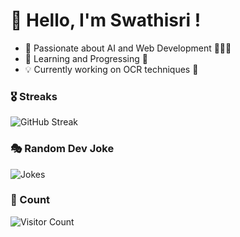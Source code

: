 # 👋 Hello, I'm Swathisri !
<ul>
  <li>🚀 Passionate about AI and Web Development 👩🏻‍💻  </li>
  <li>🌱 Learning and Progressing 📝</li>
  <li>💡 Currently working on OCR techniques 🧐</li>
</ul>

### 🎖️ Streaks
![GitHub Streak](https://streak-stats.demolab.com/?user=Swathisri-02&theme=radical)

### 🎭 Random Dev Joke
![Jokes](https://readme-jokes.vercel.app/api)

### 👀 Count
![Visitor Count](https://komarev.com/ghpvc/?username=Swathisri-02&color=blue)
